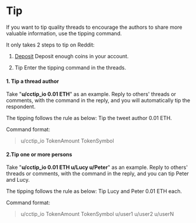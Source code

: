 # Tip

If you want to tip quality threads to encourage the authors to share more valuable information, use the tipping command.

It only takes 2 steps to tip on Reddit:

1. [Deposit](https://doc.cctip.io/guide/cctip-reddit/deposit) Deposit enough coins in your account.

2. Tip Enter the tipping command in the threads.

#### 1. Tip a thread author <a id="1-tip-a-thread-author"></a>

Take "**u/cctip\_io 0.01 ETH**" as an example. Reply to others' threads or comments, with the command in the reply, and you will automatically tip the respondent.

The tipping follows the rule as below: Tip the tweet author 0.01 ETH.

Command format:

> u/cctip\_io TokenAmount TokenSymbol

#### 2.Tip one or more persons <a id="2-tip-one-or-more-persons"></a>

Take "**u/cctip\_io 0.01 ETH u/Lucy u/Peter**" as an example. Reply to others' threads or comments, with the command in the reply, and you can tip Peter and Lucy.

The tipping follows the rule as below: Tip Lucy and Peter 0.01 ETH each.

Command format:

> u/cctip\_io TokenAmount TokenSymbol u/user1 u/user2 u/userN

